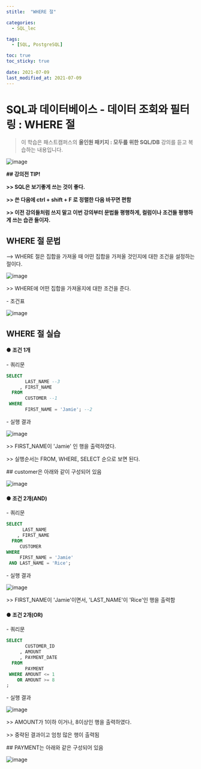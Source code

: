 ```yaml
---
stitle:  "WHERE 절"

categories:
  - SQL_lec

tags:
  - [SQL, PostgreSQL]

toc: true
toc_sticky: true
 
date: 2021-07-09
last_modified_at: 2021-07-09
---
```


# SQL과 데이터베이스 - 데이터 조회와 필터링 : WHERE 절

> 이 학습은 패스트캠퍼스의 **올인원 패키지 : 모두를 위한 SQL/DB** 강의를 듣고 복습하는 내용입니다.

![image](https://user-images.githubusercontent.com/80219821/125055728-7b40b100-e0e2-11eb-9b20-80f7b11a5085.png)





**## 강의전 TIP!**

**>> SQL은 보기좋게 쓰는 것이 좋다.**

**>> 쓴 다음에 ctrl + shift + F 로 정렬한 다음 바꾸면 편함**

**>> 이전 강의들처럼 쓰지 말고 이번 강의부터 문법들 평행하게, 컬럼이나 조건들 평행하게 쓰는 습관 들이자.**



## WHERE 절 문법

--> WHERE 절은 집합을 가져올 때 어떤 집합을 가져올 것인지에 대한 조건을 설정하는 절이다.

![image](https://user-images.githubusercontent.com/80219821/125055741-7f6cce80-e0e2-11eb-80d9-694614268bfe.png)



\>> WHERE에 어떤 집합을 가져올지에 대한 조건을 준다.



\- 조건표

![image](https://user-images.githubusercontent.com/80219821/125055753-81cf2880-e0e2-11eb-99f4-e966aa859cf1.png)





## WHERE 절 실습



#### ● 조건 1개



\- 쿼리문



```sql
SELECT
       LAST_NAME --3
     , FIRST_NAME
  FROM
       CUSTOMER --1
 WHERE
       FIRST_NAME = 'Jamie'; --2
```



\- 실행 결과

![image](https://user-images.githubusercontent.com/80219821/125055804-8f84ae00-e0e2-11eb-914c-006a47e74d2e.png)



\>> FIRST_NAME이 'Jamie' 인 행을 출력하였다.

\>> 실행순서는 FROM, WHERE, SELECT 순으로 보면 된다.

\## customer은 아래와 같이 구성되어 있음

![image](https://user-images.githubusercontent.com/80219821/125055818-914e7180-e0e2-11eb-8544-4d1724abc88b.png)



#### ● 조건 2개(AND)



\- 쿼리문



```sql
SELECT
	  LAST_NAME
	, FIRST_NAME
  FROM
	 CUSTOMER
WHERE
  	 FIRST_NAME = 'Jamie'
 AND LAST_NAME = 'Rice';
```



\- 실행 결과

![image](https://user-images.githubusercontent.com/80219821/125055825-93b0cb80-e0e2-11eb-8d95-3b4c1bc2cffe.png)



\>> FIRST_NAME이 'Jamie'이면서, 'LAST_NAME'이 'Rice'인 행을 출력함

#### ● 조건 2개(OR)



\- 쿼리문



```sql
SELECT
	   CUSTOMER_ID
	 , AMOUNT
	 , PAYMENT_DATE
  FROM
	   PAYMENT
 WHERE AMOUNT <= 1
	OR AMOUNT >= 8
;
```



\- 실행 결과

![image](https://user-images.githubusercontent.com/80219821/125055830-96132580-e0e2-11eb-983d-4ae75c602856.png)



\>> AMOUNT가 1이하 이거나, 8이상인 행을 출력하였다.

\>> 중략된 결과이고 엄청 많은 행이 출력됨

\## PAYMENT는 아래와 같은 구성되어 있음

![image](https://user-images.githubusercontent.com/80219821/125055835-97dce900-e0e2-11eb-97ab-50fbc9591681.png)




